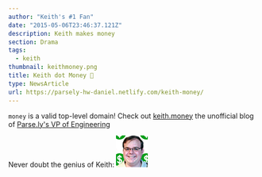 ```yaml
---
author: "Keith's #1 Fan"  
date: "2015-05-06T23:46:37.121Z"
description: Keith makes money
section: Drama
tags:
  - keith
thumbnail: keithmoney.png
title: Keith dot Money 💸
type: NewsArticle
url: https://parsely-hw-daniel.netlify.com/keith-money/
---
```


`money` is a valid top-level domain! Check out [keith.money](http://keith.money/) the unofficial blog of [Parse.ly's VP of Engineering](https://www.parse.ly/about/keith_bourgoin/)

Never doubt the genius of Keith: ![Keith Money Emoji](./keithmoney.png)

